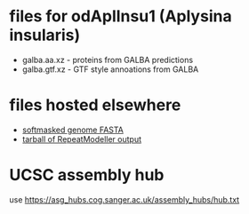 # files for odAplInsu1 (Aplysina insularis)
* galba.aa.xz - proteins from GALBA predictions
* galba.gtf.xz - GTF style annoations from GALBA

# files hosted elsewhere
* [softmasked genome FASTA](https://asg_hubs.cog.sanger.ac.uk/odAplInsu1/odAplInsu1.fa.masked)
* [tarball of RepeatModeller output](https://asg_hubs.cog.sanger.ac.uk/odAplInsu1/odAplInsu1.tar.xz)

# UCSC assembly hub
use https://asg_hubs.cog.sanger.ac.uk/assembly_hubs/hub.txt

